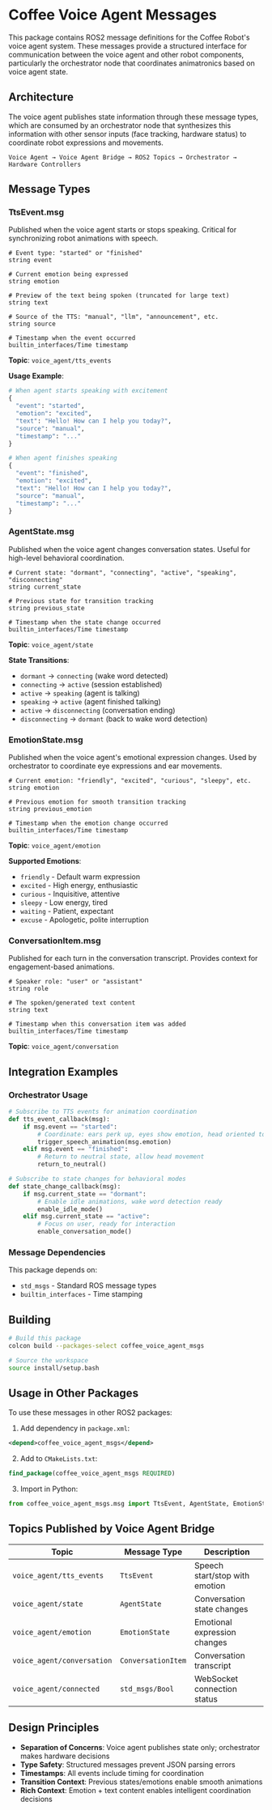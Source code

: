 # Coffee Voice Agent Messages

This package contains ROS2 message definitions for the Coffee Robot's voice agent system. These messages provide a structured interface for communication between the voice agent and other robot components, particularly the orchestrator node that coordinates animatronics based on voice agent state.

## Architecture

The voice agent publishes state information through these message types, which are consumed by an orchestrator node that synthesizes this information with other sensor inputs (face tracking, hardware status) to coordinate robot expressions and movements.

```
Voice Agent → Voice Agent Bridge → ROS2 Topics → Orchestrator → Hardware Controllers
```

## Message Types

### TtsEvent.msg

Published when the voice agent starts or stops speaking. Critical for synchronizing robot animations with speech.

```
# Event type: "started" or "finished"  
string event

# Current emotion being expressed
string emotion

# Preview of the text being spoken (truncated for large text)
string text

# Source of the TTS: "manual", "llm", "announcement", etc.
string source

# Timestamp when the event occurred
builtin_interfaces/Time timestamp
```

**Topic**: `voice_agent/tts_events`

**Usage Example**:
```python
# When agent starts speaking with excitement
{
  "event": "started",
  "emotion": "excited", 
  "text": "Hello! How can I help you today?",
  "source": "manual",
  "timestamp": "..."
}

# When agent finishes speaking
{
  "event": "finished",
  "emotion": "excited",
  "text": "Hello! How can I help you today?", 
  "source": "manual",
  "timestamp": "..."
}
```

### AgentState.msg

Published when the voice agent changes conversation states. Useful for high-level behavioral coordination.

```
# Current state: "dormant", "connecting", "active", "speaking", "disconnecting"
string current_state

# Previous state for transition tracking
string previous_state

# Timestamp when the state change occurred
builtin_interfaces/Time timestamp
```

**Topic**: `voice_agent/state`

**State Transitions**:
- `dormant` → `connecting` (wake word detected)
- `connecting` → `active` (session established)
- `active` → `speaking` (agent is talking)
- `speaking` → `active` (agent finished talking)
- `active` → `disconnecting` (conversation ending)
- `disconnecting` → `dormant` (back to wake word detection)

### EmotionState.msg

Published when the voice agent's emotional expression changes. Used by orchestrator to coordinate eye expressions and ear movements.

```
# Current emotion: "friendly", "excited", "curious", "sleepy", etc.
string emotion

# Previous emotion for smooth transition tracking  
string previous_emotion

# Timestamp when the emotion change occurred
builtin_interfaces/Time timestamp
```

**Topic**: `voice_agent/emotion`

**Supported Emotions**:
- `friendly` - Default warm expression
- `excited` - High energy, enthusiastic
- `curious` - Inquisitive, attentive
- `sleepy` - Low energy, tired
- `waiting` - Patient, expectant
- `excuse` - Apologetic, polite interruption

### ConversationItem.msg

Published for each turn in the conversation transcript. Provides context for engagement-based animations.

```
# Speaker role: "user" or "assistant"
string role

# The spoken/generated text content
string text

# Timestamp when this conversation item was added
builtin_interfaces/Time timestamp
```

**Topic**: `voice_agent/conversation`

## Integration Examples

### Orchestrator Usage

```python
# Subscribe to TTS events for animation coordination
def tts_event_callback(msg):
    if msg.event == "started":
        # Coordinate: ears perk up, eyes show emotion, head oriented to user
        trigger_speech_animation(msg.emotion)
    elif msg.event == "finished": 
        # Return to neutral state, allow head movement
        return_to_neutral()

# Subscribe to state changes for behavioral modes
def state_change_callback(msg):
    if msg.current_state == "dormant":
        # Enable idle animations, wake word detection ready
        enable_idle_mode()
    elif msg.current_state == "active":
        # Focus on user, ready for interaction
        enable_conversation_mode()
```

### Message Dependencies

This package depends on:
- `std_msgs` - Standard ROS message types
- `builtin_interfaces` - Time stamping

## Building

```bash
# Build this package
colcon build --packages-select coffee_voice_agent_msgs

# Source the workspace  
source install/setup.bash
```

## Usage in Other Packages

To use these messages in other ROS2 packages:

1. Add dependency in `package.xml`:
```xml
<depend>coffee_voice_agent_msgs</depend>
```

2. Add to `CMakeLists.txt`:
```cmake
find_package(coffee_voice_agent_msgs REQUIRED)
```

3. Import in Python:
```python
from coffee_voice_agent_msgs.msg import TtsEvent, AgentState, EmotionState, ConversationItem
```

## Topics Published by Voice Agent Bridge

| Topic | Message Type | Description |
|-------|-------------|-------------|
| `voice_agent/tts_events` | `TtsEvent` | Speech start/stop with emotion |
| `voice_agent/state` | `AgentState` | Conversation state changes |
| `voice_agent/emotion` | `EmotionState` | Emotional expression changes |
| `voice_agent/conversation` | `ConversationItem` | Conversation transcript |
| `voice_agent/connected` | `std_msgs/Bool` | WebSocket connection status |

## Design Principles

- **Separation of Concerns**: Voice agent publishes state only; orchestrator makes hardware decisions
- **Type Safety**: Structured messages prevent JSON parsing errors
- **Timestamps**: All events include timing for coordination
- **Transition Context**: Previous states/emotions enable smooth animations
- **Rich Context**: Emotion + text content enables intelligent coordination decisions
